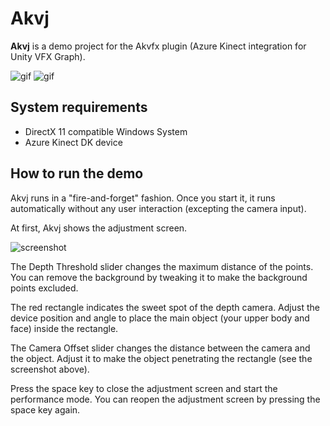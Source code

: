 Akvj
====

**Akvj** is a demo project for the Akvfx plugin (Azure Kinect integration for Unity VFX Graph).

![gif](https://i.imgur.com/DAzI6Dx.gif)
![gif](https://i.imgur.com/MGGaUET.gif)

System requirements
-------------------

- DirectX 11 compatible Windows System
- Azure Kinect DK device

How to run the demo
-------------------

Akvj runs in a "fire-and-forget" fashion. Once you start it, it runs automatically without any user interaction (excepting the camera input).

At first, Akvj shows the adjustment screen.

![screenshot](https://i.imgur.com/1kWtXGd.png)

The Depth Threshold slider changes the maximum distance of the points. You can remove the background by tweaking it to make the background points excluded.

The red rectangle indicates the sweet spot of the depth camera. Adjust the device position and angle to place the main object (your upper body and face) inside the rectangle.

The Camera Offset slider changes the distance between the camera and the object. Adjust it to make the object penetrating the rectangle (see the screenshot above).

Press the space key to close the adjustment screen and start the performance mode. You can reopen the adjustment screen by pressing the space key again.
